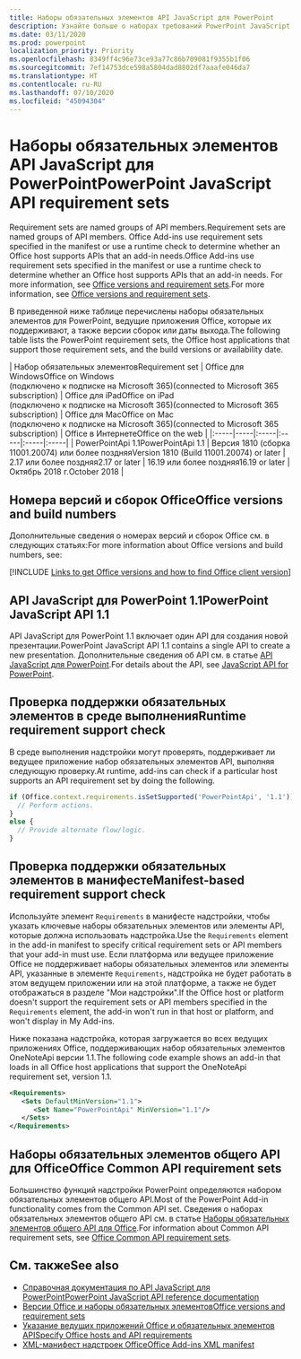 ```yaml
---
title: Наборы обязательных элементов API JavaScript для PowerPoint
description: Узнайте больше о наборах требований PowerPoint JavaScript API
ms.date: 03/11/2020
ms.prod: powerpoint
localization_priority: Priority
ms.openlocfilehash: 8349ff4c96e73ce93a77c86b709081f9355b1f06
ms.sourcegitcommit: 7ef14753dce598a5804dad8802df7aaafe046da7
ms.translationtype: HT
ms.contentlocale: ru-RU
ms.lasthandoff: 07/10/2020
ms.locfileid: "45094304"
---
```

# <a name="powerpoint-javascript-api-requirement-sets"></a><span data-ttu-id="8bb0c-103">Наборы обязательных элементов API JavaScript для PowerPoint</span><span class="sxs-lookup"><span data-stu-id="8bb0c-103">PowerPoint JavaScript API requirement sets</span></span>

<span data-ttu-id="8bb0c-104">Requirement sets are named groups of API members.</span><span class="sxs-lookup"><span data-stu-id="8bb0c-104">Requirement sets are named groups of API members.</span></span> <span data-ttu-id="8bb0c-105">Office Add-ins use requirement sets specified in the manifest or use a runtime check to determine whether an Office host supports APIs that an add-in needs.</span><span class="sxs-lookup"><span data-stu-id="8bb0c-105">Office Add-ins use requirement sets specified in the manifest or use a runtime check to determine whether an Office host supports APIs that an add-in needs.</span></span> <span data-ttu-id="8bb0c-106">For more information, see [Office versions and requirement sets](../../develop/office-versions-and-requirement-sets.md).</span><span class="sxs-lookup"><span data-stu-id="8bb0c-106">For more information, see [Office versions and requirement sets](../../develop/office-versions-and-requirement-sets.md).</span></span>

<span data-ttu-id="8bb0c-107">В приведенной ниже таблице перечислены наборы обязательных элементов для PowerPoint, ведущие приложения Office, которые их поддерживают, а также версии сборок или даты выхода.</span><span class="sxs-lookup"><span data-stu-id="8bb0c-107">The following table lists the PowerPoint requirement sets, the Office host applications that support those requirement sets, and the build versions or availability date.</span></span>

|  <span data-ttu-id="8bb0c-108">Набор обязательных элементов</span><span class="sxs-lookup"><span data-stu-id="8bb0c-108">Requirement set</span></span>  |  <span data-ttu-id="8bb0c-109">Office для Windows</span><span class="sxs-lookup"><span data-stu-id="8bb0c-109">Office on Windows</span></span><br><span data-ttu-id="8bb0c-110">(подключено к подписке на Microsoft 365)</span><span class="sxs-lookup"><span data-stu-id="8bb0c-110">(connected to Microsoft 365 subscription)</span></span>  |  <span data-ttu-id="8bb0c-111">Office для iPad</span><span class="sxs-lookup"><span data-stu-id="8bb0c-111">Office on iPad</span></span><br><span data-ttu-id="8bb0c-112">(подключено к подписке на Microsoft 365)</span><span class="sxs-lookup"><span data-stu-id="8bb0c-112">(connected to Microsoft 365 subscription)</span></span>  |  <span data-ttu-id="8bb0c-113">Office для Mac</span><span class="sxs-lookup"><span data-stu-id="8bb0c-113">Office on Mac</span></span><br><span data-ttu-id="8bb0c-114">(подключено к подписке на Microsoft 365)</span><span class="sxs-lookup"><span data-stu-id="8bb0c-114">(connected to Microsoft 365 subscription)</span></span>  | <span data-ttu-id="8bb0c-115">Office в Интернете</span><span class="sxs-lookup"><span data-stu-id="8bb0c-115">Office on the web</span></span> |
|:-----|-----|:-----|:-----|:-----|:-----|
| <span data-ttu-id="8bb0c-116">PowerPointApi 1.1</span><span class="sxs-lookup"><span data-stu-id="8bb0c-116">PowerPointApi 1.1</span></span> | <span data-ttu-id="8bb0c-117">Версия 1810 (сборка 11001.20074) или более поздняя</span><span class="sxs-lookup"><span data-stu-id="8bb0c-117">Version 1810 (Build 11001.20074) or later</span></span> | <span data-ttu-id="8bb0c-118">2.17 или более поздняя</span><span class="sxs-lookup"><span data-stu-id="8bb0c-118">2.17 or later</span></span> | <span data-ttu-id="8bb0c-119">16.19 или более поздняя</span><span class="sxs-lookup"><span data-stu-id="8bb0c-119">16.19 or later</span></span> | <span data-ttu-id="8bb0c-120">Октябрь 2018 г.</span><span class="sxs-lookup"><span data-stu-id="8bb0c-120">October 2018</span></span> |

## <a name="office-versions-and-build-numbers"></a><span data-ttu-id="8bb0c-121">Номера версий и сборок Office</span><span class="sxs-lookup"><span data-stu-id="8bb0c-121">Office versions and build numbers</span></span>

<span data-ttu-id="8bb0c-122">Дополнительные сведения о номерах версий и сборок Office см. в следующих статьях:</span><span class="sxs-lookup"><span data-stu-id="8bb0c-122">For more information about Office versions and build numbers, see:</span></span>

[!INCLUDE [Links to get Office versions and how to find Office client version](../../includes/links-get-office-versions-builds.md)]

## <a name="powerpoint-javascript-api-11"></a><span data-ttu-id="8bb0c-123">API JavaScript для PowerPoint 1.1</span><span class="sxs-lookup"><span data-stu-id="8bb0c-123">PowerPoint JavaScript API 1.1</span></span>

<span data-ttu-id="8bb0c-124">API JavaScript для PowerPoint 1.1 включает один API для создания новой презентации.</span><span class="sxs-lookup"><span data-stu-id="8bb0c-124">PowerPoint JavaScript API 1.1 contains a single API to create a new presentation.</span></span> <span data-ttu-id="8bb0c-125">Дополнительные сведения об API см. в статье [API JavaScript для PowerPoint](../../powerpoint/powerpoint-add-ins.md).</span><span class="sxs-lookup"><span data-stu-id="8bb0c-125">For details about the API, see [JavaScript API for PowerPoint](../../powerpoint/powerpoint-add-ins.md).</span></span>

## <a name="runtime-requirement-support-check"></a><span data-ttu-id="8bb0c-126">Проверка поддержки обязательных элементов в среде выполнения</span><span class="sxs-lookup"><span data-stu-id="8bb0c-126">Runtime requirement support check</span></span>

<span data-ttu-id="8bb0c-127">В среде выполнения надстройки могут проверять, поддерживает ли ведущее приложение набор обязательных элементов API, выполняя следующую проверку.</span><span class="sxs-lookup"><span data-stu-id="8bb0c-127">At runtime, add-ins can check if a particular host supports an API requirement set by doing the following.</span></span>

```js
if (Office.context.requirements.isSetSupported('PowerPointApi', '1.1')) {
  // Perform actions.
}
else {
  // Provide alternate flow/logic.
}
```

## <a name="manifest-based-requirement-support-check"></a><span data-ttu-id="8bb0c-128">Проверка поддержки обязательных элементов в манифесте</span><span class="sxs-lookup"><span data-stu-id="8bb0c-128">Manifest-based requirement support check</span></span>

<span data-ttu-id="8bb0c-129">Используйте элемент `Requirements` в манифесте надстройки, чтобы указать ключевые наборы обязательных элементов или элементы API, которые должна использовать надстройка.</span><span class="sxs-lookup"><span data-stu-id="8bb0c-129">Use the `Requirements` element in the add-in manifest to specify critical requirement sets or API members that your add-in must use.</span></span> <span data-ttu-id="8bb0c-130">Если платформа или ведущее приложение Office не поддерживает наборы обязательных элементов или элементы API, указанные в элементе `Requirements`, надстройка не будет работать в этом ведущем приложении или на этой платформе, а также не будет отображаться в разделе "Мои надстройки".</span><span class="sxs-lookup"><span data-stu-id="8bb0c-130">If the Office host or platform doesn't support the requirement sets or API members specified in the `Requirements` element, the add-in won't run in that host or platform, and won't display in My Add-ins.</span></span>

<span data-ttu-id="8bb0c-131">Ниже показана надстройка, которая загружается во всех ведущих приложениях Office, поддерживающих набор обязательных элементов OneNoteApi версии 1.1.</span><span class="sxs-lookup"><span data-stu-id="8bb0c-131">The following code example shows an add-in that loads in all Office host applications that support the OneNoteApi requirement set, version 1.1.</span></span>

```xml
<Requirements>
   <Sets DefaultMinVersion="1.1">
      <Set Name="PowerPointApi" MinVersion="1.1"/>
   </Sets>
</Requirements>
```

## <a name="office-common-api-requirement-sets"></a><span data-ttu-id="8bb0c-132">Наборы обязательных элементов общего API для Office</span><span class="sxs-lookup"><span data-stu-id="8bb0c-132">Office Common API requirement sets</span></span>

<span data-ttu-id="8bb0c-133">Большинство функций надстройки PowerPoint определяются набором обязательных элементов общего API.</span><span class="sxs-lookup"><span data-stu-id="8bb0c-133">Most of the PowerPoint Add-in functionality comes from the Common API set.</span></span> <span data-ttu-id="8bb0c-134">Сведения о наборах обязательных элементов общего API см. в статье [Наборы обязательных элементов общего API для Office](office-add-in-requirement-sets.md).</span><span class="sxs-lookup"><span data-stu-id="8bb0c-134">For information about Common API requirement sets, see [Office Common API requirement sets](office-add-in-requirement-sets.md).</span></span>

## <a name="see-also"></a><span data-ttu-id="8bb0c-135">См. также</span><span class="sxs-lookup"><span data-stu-id="8bb0c-135">See also</span></span>

- [<span data-ttu-id="8bb0c-136">Справочная документация по API JavaScript для PowerPoint</span><span class="sxs-lookup"><span data-stu-id="8bb0c-136">PowerPoint JavaScript API reference documentation</span></span>](/javascript/api/powerpoint)
- [<span data-ttu-id="8bb0c-137">Версии Office и наборы обязательных элементов</span><span class="sxs-lookup"><span data-stu-id="8bb0c-137">Office versions and requirement sets</span></span>](../../develop/office-versions-and-requirement-sets.md)
- [<span data-ttu-id="8bb0c-138">Указание ведущих приложений Office и обязательных элементов API</span><span class="sxs-lookup"><span data-stu-id="8bb0c-138">Specify Office hosts and API requirements</span></span>](../../develop/specify-office-hosts-and-api-requirements.md)
- [<span data-ttu-id="8bb0c-139">XML-манифест надстроек Office</span><span class="sxs-lookup"><span data-stu-id="8bb0c-139">Office Add-ins XML manifest</span></span>](../../develop/add-in-manifests.md)
